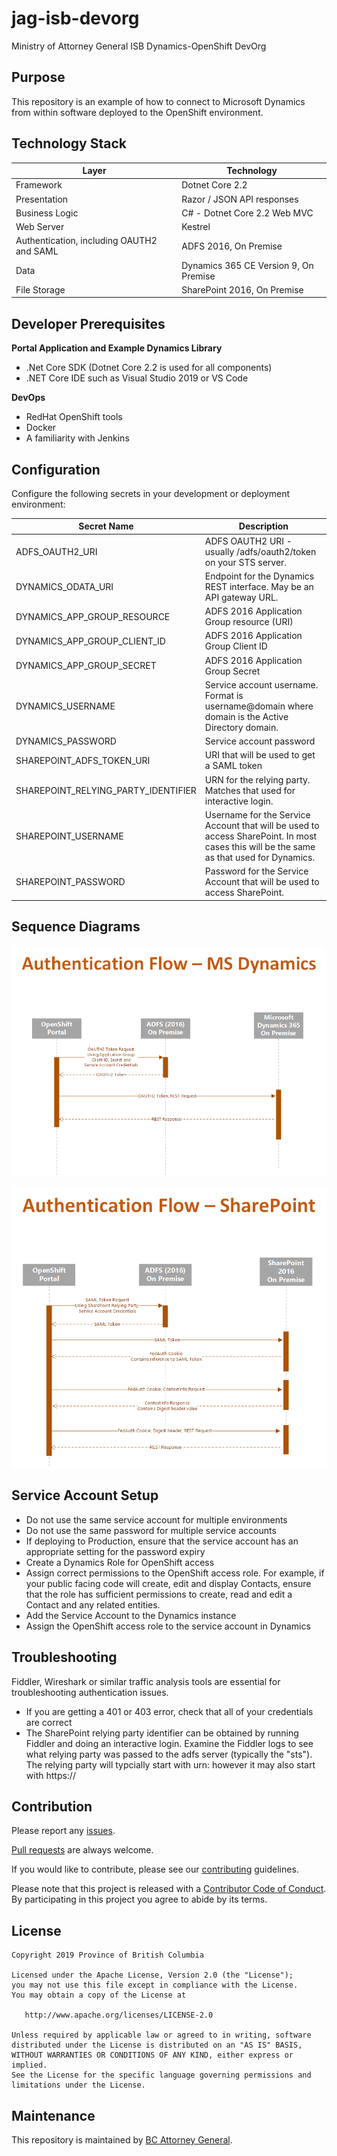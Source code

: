 # jag-isb-devorg
Ministry of Attorney General ISB Dynamics-OpenShift DevOrg

## Purpose ##
This repository is an example of how to connect to Microsoft Dynamics from within software deployed to the OpenShift environment. 


Technology Stack
-----------------

| Layer   | Technology | 
| ------- | ------------ |
| Framework | Dotnet Core 2.2 |
| Presentation | Razor / JSON API responses |
| Business Logic | C# - Dotnet Core 2.2 Web MVC |
| Web Server | Kestrel |
| Authentication, including OAUTH2 and SAML | ADFS 2016, On Premise |
| Data | Dynamics 365 CE Version 9, On Premise |
| File Storage | SharePoint 2016, On Premise |


Developer Prerequisites
-----------------------

**Portal Application and Example Dynamics Library**
- .Net Core SDK (Dotnet Core 2.2 is used for all components)
- .NET Core IDE such as Visual Studio 2019 or VS Code

**DevOps**
- RedHat OpenShift tools
- Docker
- A familiarity with Jenkins


Configuration
-----------------------
Configure the following secrets in your development or deployment environment:

| Secret Name | Description |
| ----------- | ------------|
| ADFS_OAUTH2_URI | ADFS OAUTH2 URI - usually /adfs/oauth2/token on your STS server. |
| DYNAMICS_ODATA_URI | Endpoint for the Dynamics REST interface.  May be an API gateway URL.  |
| DYNAMICS_APP_GROUP_RESOURCE | ADFS 2016 Application Group resource (URI) |
| DYNAMICS_APP_GROUP_CLIENT_ID | ADFS 2016 Application Group Client ID |
| DYNAMICS_APP_GROUP_SECRET | ADFS 2016 Application Group Secret |
| DYNAMICS_USERNAME | Service account username.  Format is username@domain where domain is the Active Directory domain. |
| DYNAMICS_PASSWORD | Service account password |
| SHAREPOINT_ADFS_TOKEN_URI | URI that will be used to get a SAML token  |
| SHAREPOINT_RELYING_PARTY_IDENTIFIER | URN for the relying party.  Matches that used for interactive login. |
| SHAREPOINT_USERNAME | Username for the Service Account that will be used to access SharePoint.  In most cases this will be the same as that used for Dynamics. |
| SHAREPOINT_PASSWORD | Password for the Service Account that will be used to access SharePoint. |

Sequence Diagrams
------------------
![](documentation/Authentication-Dynamics.png)

![](documentation/Authentication-SharePoint.png)

Service Account Setup
-----------------------
- Do not use the same service account for multiple environments
- Do not use the same password for multiple service accounts
- If deploying to Production, ensure that the service account has an appropriate setting for the password expiry
- Create a Dynamics Role for OpenShift access
- Assign correct permissions to the OpenShift access role.  For example, if your public facing code will create, edit and display Contacts, ensure that the role has sufficient permissions to create, read and edit a Contact and any related entities.
- Add the Service Account to the Dynamics instance
- Assign the OpenShift access role to the service account in Dynamics   


Troubleshooting
---------------

Fiddler, Wireshark or similar traffic analysis tools are essential for troubleshooting authentication issues.
- If you are getting a 401 or 403 error, check that all of your credentials are correct
- The SharePoint relying party identifier can be obtained by running Fiddler and doing an interactive login.  Examine the Fiddler logs to see what relying party was passed to the adfs server (typically the "sts").  The relying party will typcially start with urn: however it may also start with https://

 
Contribution
------------

Please report any [issues](https://github.com/bcgov/jag-isb-devorg/issues).

[Pull requests](https://github.com/bcgov/jag-isb-devorg/pulls) are always welcome.

If you would like to contribute, please see our [contributing](CONTRIBUTING.md) guidelines.

Please note that this project is released with a [Contributor Code of Conduct](CODE_OF_CONDUCT.md). By participating in this project you agree to abide by its terms.

License
-------

    Copyright 2019 Province of British Columbia

    Licensed under the Apache License, Version 2.0 (the "License");
    you may not use this file except in compliance with the License.
    You may obtain a copy of the License at 

       http://www.apache.org/licenses/LICENSE-2.0

    Unless required by applicable law or agreed to in writing, software
    distributed under the License is distributed on an "AS IS" BASIS,
    WITHOUT WARRANTIES OR CONDITIONS OF ANY KIND, either express or implied.
    See the License for the specific language governing permissions and
    limitations under the License.

Maintenance
-----------

This repository is maintained by [BC Attorney General]( https://www2.gov.bc.ca/gov/content/governments/organizational-structure/ministries-organizations/ministries/justice-attorney-general ).
